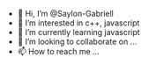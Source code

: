 - 👋 Hi, I’m @Saylon-Gabriell
- 👀 I’m interested in c++, javascript
- 🌱 I’m currently learning javascript
- 💞️ I’m looking to collaborate on ...
- 📫 How to reach me ...

<!---
Saylon-Gabriell/Saylon-Gabriell is a ✨ special ✨ repository because its `README.md` (this file) appears on your GitHub profile.
You can click the Preview link to take a look at your changes.
--->
